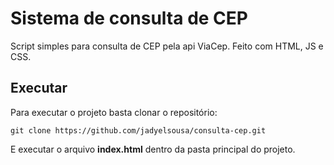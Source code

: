 # Sistema de consulta de CEP

Script simples para consulta de CEP pela api ViaCep. Feito com HTML, JS e CSS.

## Executar

Para executar o projeto basta clonar o repositório:
```terminal
git clone https://github.com/jadyelsousa/consulta-cep.git
```

E executar o arquivo **index.html** dentro da pasta principal do projeto.
